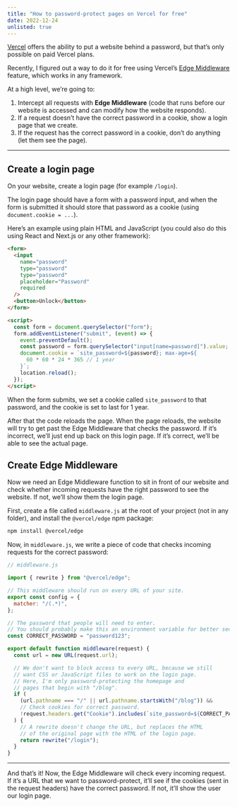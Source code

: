 ```yaml
---
title: "How to password-protect pages on Vercel for free"
date: 2022-12-24
unlisted: true
---
```


[Vercel](https://vercel.com) offers the ability to put a website behind a password, but that’s only possible on paid Vercel plans.

Recently, I figured out a way to do it for free using Vercel’s [Edge Middleware](https://vercel.com/docs/concepts/functions/edge-middleware) feature, which works in any framework.

At a high level, we’re going to:

1.  Intercept all requests with **Edge Middleware** (code that runs before our website is accessed and can modify how the website responds).
2.  If a request doesn’t have the correct password in a cookie, show a login page that we create.
3.  If the request has the correct password in a cookie, don’t do anything (let them see the page).

---

## Create a login page

On your website, create a login page (for example `/login`).

The login page should have a form with a password input, and when the form is submitted it should store that password as a cookie (using `document.cookie = ...`).

Here’s an example using plain HTML and JavaScript (you could also do this using React and Next.js or any other framework):

```html
<form>
  <input
    name="password"
    type="password"
    type="password"
    placeholder="Password"
    required
  />
  <button>Unlock</button>
</form>

<script>
  const form = document.querySelector("form");
  form.addEventListener("submit", (event) => {
    event.preventDefault();
    const password = form.querySelector("input[name=password]").value;
    document.cookie = `site_password=${password}; max-age=${
      60 * 60 * 24 * 365 // 1 year
    }`;
    location.reload();
  });
</script>
```

When the form submits, we set a cookie called `site_password` to that password, and the cookie is set to last for 1 year.

After that the code reloads the page. When the page reloads, the website will try to get past the Edge Middleware that checks the password. If it’s incorrect, we’ll just end up back on this login page. If it’s correct, we’ll be able to see the actual page.

## Create Edge Middleware

Now we need an Edge Middleware function to sit in front of our website and check whether incoming requests have the right password to see the website. If not, we’ll show them the login page.

First, create a file called `middleware.js` at the root of your project (not in any folder), and install the `@vercel/edge` npm package:

```bash
npm install @vercel/edge
```

Now, in `middleware.js`, we write a piece of code that checks incoming requests for the correct password:

```javascript
// middleware.js

import { rewrite } from "@vercel/edge";

// This middleware should run on every URL of your site.
export const config = {
  matcher: "/(.*)",
};

// The password that people will need to enter.
// You should probably make this an environment variable for better security.
const CORRECT_PASSWORD = "password123";

export default function middleware(request) {
  const url = new URL(request.url);

  // We don't want to block access to every URL, because we still
  // want CSS or JavaScript files to work on the login page.
  // Here, I'm only password-protecting the homepage and
  // pages that begin with "/blog".
  if (
    (url.pathname === "/" || url.pathname.startsWith("/blog")) &&
    // Check cookies for correct password.
    !request.headers.get("Cookie").includes(`site_password=${CORRECT_PASSWORD}`)
  ) {
    // A rewrite doesn't change the URL, but replaces the HTML
    // of the original page with the HTML of the login page.
    return rewrite("/login");
  }
}
```

---

And that’s it! Now, the Edge Middleware will check every incoming request. If it’s a URL that we want to password-protect, it’ll see if the cookies (sent in the request headers) have the correct password. If not, it’ll show the user our login page.
